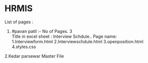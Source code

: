 # HRMIS

List of pages : 



1. #pavan patil :-  No of Pages. 3   
Title in excel sheet :  Interview Schdule..
Page name:
1.Interviewform.html
2.Interviewschdule.html
3.openposition.html
4.styles.css

2.Kedar parsewar 
Master File
